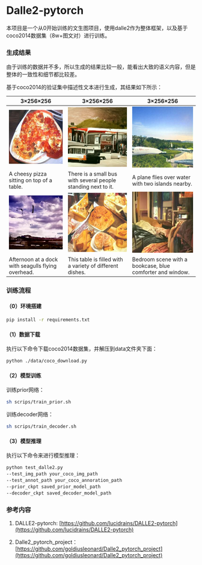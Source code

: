 # Dalle2-pytorch
本项目是一个从0开始训练的文生图项目，使用dalle2作为整体框架，以及基于coco2014数据集（8w+图文对）进行训练。

### 生成结果

由于训练的数据并不多，所以生成的结果比较一般，能看出大致的语义内容，但是整体的一致性和细节都比较差。

基于coco2014的验证集中描述性文本进行生成，其结果如下所示：

| 3×256×256                                                                        | 3×256×256                                                                        | 3×256×256                                                                        |
|----------------------------------------------------------------------------------|----------------------------------------------------------------------------------|----------------------------------------------------------------------------------|
| <img src="./result_good/A cheesy pizza sitting on top of a table.jpg" width=224> | <img src="./result_good/There is a small bus with several people standing next to it.jpg" width=224> | <img src="./result_good/A plane flies over water with two islands nearby.jpg" width=224> |
| A cheesy pizza sitting on top of a table. | There is a small bus with several people standing next to it. | A plane flies over water with two islands nearby. |
| <img src="./result_good/Afternoon at a dock with seagulls flying overhead.jpg" width=224>| <img src="./result_good/This table is filled with a variety of different dishes.jpg" width=224>| <img src="./result_good/Bedroom scene with a bookcase, blue comforter and window.jpg" width=224> |
| Afternoon at a dock with seagulls flying overhead. | This table is filled with a variety of different dishes. | Bedroom scene with a bookcase, blue comforter and window.|

### 训练流程

#### （0）环境搭建
```sh
pip install -r requirements.txt
```

#### （1）数据下载

执行以下命令下载coco2014数据集，并解压到data文件夹下面：
```sh
python ./data/coco_download.py
```

#### （2）模型训练

训练prior网络：
```sh
sh scrips/train_prior.sh
```

训练decoder网络：
```sh
sh scrips/train_decoder.sh
```


#### （3）模型推理

执行以下命令来进行模型推理：
```sh
python test_dalle2.py 
--test_img_path your_coco_img_path 
--test_annot_path your_coco_annoration_path
--prior_ckpt saved_prior_model_path
--decoder_ckpt saved_decoder_model_path
```

### 参考内容

1. DALLE2-pytorch: [https://github.com/lucidrains/DALLE2-pytorch](https://github.com/lucidrains/DALLE2-pytorch)

2. Dalle2_pytorch_project：[https://github.com/goldiusleonard/Dalle2_pytorch_project](https://github.com/goldiusleonard/Dalle2_pytorch_project)
